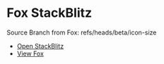 # Fox StackBlitz

Source Branch from Fox: refs/heads/beta/icon-size

- [Open StackBlitz](https://stackblitz.com/github/assecosolutions/fox-stackblitz/tree/57b8358422226b5f1c101a683b5e949f68edbd8f?terminal=start)
- [View Fox](https://github.com/assecosolutions/fox/tree/7b8be60ae040e9fad8919a65ef1788528f6a0c33)
